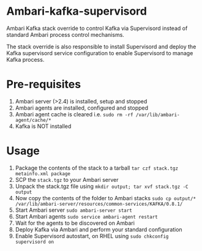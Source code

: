 # Ambari-kafka-supervisord
Ambari Kafka stack override to control Kafka via Supervisord instead of standard Ambari process control mechanisms.

The stack override is also responsible to install Supervisord and deploy the Kafka supervisord service configuration to enable Supervisord to manage Kafka process.

# Pre-requisites

1. Ambari server (>2.4) is installed, setup and stopped
2. Ambari agents are installed, configured and stopped
3. Ambari agent cache is cleared i.e. ```sudo rm -rf /var/lib/ambari-agent/cache/*```
4. Kafka is NOT installed

# Usage

1. Package the contents of the stack to a tarball ```tar czf stack.tgz metainfo.xml package```
2. SCP the ```stack.tgz``` to your Ambari server
3. Unpack the stack.tgz file using ```mkdir output; tar xvf stack.tgz -C output```
4. Now copy the contents of the folder to Ambari stacks ```sudo cp output/* /var/lib/ambari-server/resources/common-services/KAFKA/0.8.1/```
5. Start Ambari server ```sudo ambari-server start```
6. Start Ambari agents ```sudo service ambari-agent restart```
7. Wait for the agents to be discovered on Ambari
8. Deploy Kafka via Ambari and perform your standard configuration
9. Enable Supervisord autostart, on RHEL using ```sudo chkconfig supervisord on```
